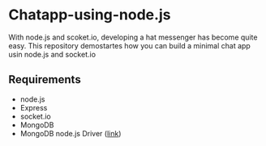 # Chatapp-using-node.js

With node.js and scoket.io, developing a hat messenger has become quite easy. This repository demostartes how you can build a minimal chat app usin node.js and socket.io

## Requirements
* node.js
* Express
* socket.io
* MongoDB
* MongoDB node.js Driver ([link](http://mongodb.github.io/node-mongodb-native/2.2/))
